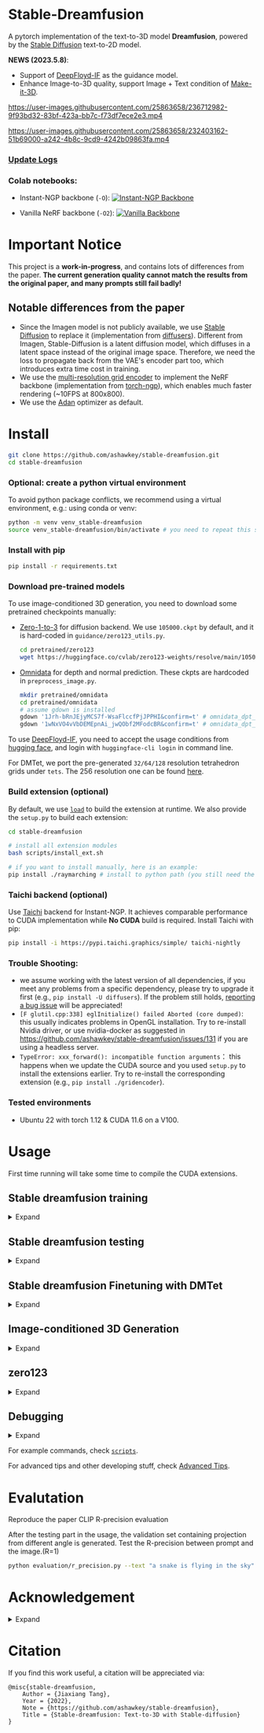# Stable-Dreamfusion

A pytorch implementation of the text-to-3D model **Dreamfusion**, powered by the [Stable Diffusion](https://github.com/CompVis/stable-diffusion) text-to-2D model.

**NEWS (2023.5.8)**:
* Support of [DeepFloyd-IF](https://github.com/deep-floyd/IF) as the guidance model.
* Enhance Image-to-3D quality, support Image + Text condition of [Make-it-3D](https://make-it-3d.github.io/).

https://user-images.githubusercontent.com/25863658/236712982-9f93bd32-83bf-423a-bb7c-f73df7ece2e3.mp4

https://user-images.githubusercontent.com/25863658/232403162-51b69000-a242-4b8c-9cd9-4242b09863fa.mp4

### [Update Logs](assets/update_logs.md)

### Colab notebooks:
* Instant-NGP backbone (`-O`): [![Instant-NGP Backbone](https://colab.research.google.com/assets/colab-badge.svg)](https://colab.research.google.com/drive/1MXT3yfOFvO0ooKEfiUUvTKwUkrrlCHpF?usp=sharing)

* Vanilla NeRF backbone (`-O2`): [![Vanilla Backbone](https://colab.research.google.com/assets/colab-badge.svg)](https://colab.research.google.com/drive/1mvfxG-S_n_gZafWoattku7rLJ2kPoImL?usp=sharing)

# Important Notice
This project is a **work-in-progress**, and contains lots of differences from the paper. **The current generation quality cannot match the results from the original paper, and many prompts still fail badly!**

## Notable differences from the paper
* Since the Imagen model is not publicly available, we use [Stable Diffusion](https://github.com/CompVis/stable-diffusion) to replace it (implementation from [diffusers](https://github.com/huggingface/diffusers)). Different from Imagen, Stable-Diffusion is a latent diffusion model, which diffuses in a latent space instead of the original image space. Therefore, we need the loss to propagate back from the VAE's encoder part too, which introduces extra time cost in training.
* We use the [multi-resolution grid encoder](https://github.com/NVlabs/instant-ngp/) to implement the NeRF backbone (implementation from [torch-ngp](https://github.com/ashawkey/torch-ngp)), which enables much faster rendering (~10FPS at 800x800).
* We use the [Adan](https://github.com/sail-sg/Adan) optimizer as default.

# Install

```bash
git clone https://github.com/ashawkey/stable-dreamfusion.git
cd stable-dreamfusion
```

### Optional: create a python virtual environment

To avoid python package conflicts, we recommend using a virtual environment, e.g.: using conda or venv:

```bash
python -m venv venv_stable-dreamfusion
source venv_stable-dreamfusion/bin/activate # you need to repeat this step for every new terminal
```

### Install with pip

```bash
pip install -r requirements.txt
```

### Download pre-trained models

To use image-conditioned 3D generation, you need to download some pretrained checkpoints manually:
* [Zero-1-to-3](https://github.com/cvlab-columbia/zero123) for diffusion backend.
    We use `105000.ckpt` by default, and it is hard-coded in `guidance/zero123_utils.py`.
    ```bash
    cd pretrained/zero123
    wget https://huggingface.co/cvlab/zero123-weights/resolve/main/105000.ckpt
    ```
* [Omnidata](https://github.com/EPFL-VILAB/omnidata/tree/main/omnidata_tools/torch) for depth and normal prediction.
    These ckpts are hardcoded in `preprocess_image.py`.
    ```bash
    mkdir pretrained/omnidata
    cd pretrained/omnidata
    # assume gdown is installed
    gdown '1Jrh-bRnJEjyMCS7f-WsaFlccfPjJPPHI&confirm=t' # omnidata_dpt_depth_v2.ckpt
    gdown '1wNxVO4vVbDEMEpnAi_jwQObf2MFodcBR&confirm=t' # omnidata_dpt_normal_v2.ckpt
    ```

To use [DeepFloyd-IF](https://github.com/deep-floyd/IF), you need to accept the usage conditions from [hugging face](https://huggingface.co/DeepFloyd/IF-I-XL-v1.0), and login with `huggingface-cli login` in command line.

For DMTet, we port the pre-generated `32/64/128` resolution tetrahedron grids under `tets`.
The 256 resolution one can be found [here](https://drive.google.com/file/d/1lgvEKNdsbW5RS4gVxJbgBS4Ac92moGSa/view?usp=sharing).

### Build extension (optional)
By default, we use [`load`](https://pytorch.org/docs/stable/cpp_extension.html#torch.utils.cpp_extension.load) to build the extension at runtime.
We also provide the `setup.py` to build each extension:
```bash
cd stable-dreamfusion

# install all extension modules
bash scripts/install_ext.sh

# if you want to install manually, here is an example:
pip install ./raymarching # install to python path (you still need the raymarching/ folder, since this only installs the built extension.)
```

### Taichi backend (optional)
Use [Taichi](https://github.com/taichi-dev/taichi) backend for Instant-NGP. It achieves comparable performance to CUDA implementation while **No CUDA** build is required. Install Taichi with pip:
```bash
pip install -i https://pypi.taichi.graphics/simple/ taichi-nightly
```

### Trouble Shooting:
* we assume working with the latest version of all dependencies, if you meet any problems from a specific dependency, please try to upgrade it first (e.g., `pip install -U diffusers`). If the problem still holds, [reporting a bug issue](https://github.com/ashawkey/stable-dreamfusion/issues/new?assignees=&labels=bug&template=bug_report.yaml&title=%3Ctitle%3E) will be appreciated!
* `[F glutil.cpp:338] eglInitialize() failed Aborted (core dumped)`: this usually indicates problems in OpenGL installation. Try to re-install Nvidia driver, or use nvidia-docker as suggested in https://github.com/ashawkey/stable-dreamfusion/issues/131 if you are using a headless server.
* `TypeError: xxx_forward(): incompatible function arguments`： this happens when we update the CUDA source and you used `setup.py` to install the extensions earlier. Try to re-install the corresponding extension (e.g., `pip install ./gridencoder`).

### Tested environments
* Ubuntu 22 with torch 1.12 & CUDA 11.6 on a V100.

# Usage

First time running will take some time to compile the CUDA extensions.

## Stable dreamfusion training
<details>
  <summary > Expand </summary>

  ```bash
  #### stable-dreamfusion setting

  ### Instant-NGP NeRF Backbone
  # + faster rendering speed
  # + less GPU memory (~16G)
  # - need to build CUDA extensions (a CUDA-free Taichi backend is available)

  ## train with text prompt (with the default settings)
  # `-O` equals `--cuda_ray --fp16`
  # `--cuda_ray` enables instant-ngp-like occupancy grid based acceleration.
  python main.py --text "a hamburger" --workspace trial -O

  # reduce stable-diffusion memory usage with `--vram_O`
  # enable various vram savings (https://huggingface.co/docs/diffusers/optimization/fp16).
  python main.py --text "a hamburger" --workspace trial -O --vram_O

  # You can collect arguments in a file. You can override arguments by specifying them after `--file`. Note that quoted strings can't be loaded from .args files...
  python main.py --file scripts/res64.args --workspace trial_awesome_hamburger --text "a photo of an awesome hamburger"

  # use CUDA-free Taichi backend with `--backbone grid_taichi`
  python3 main.py --text "a hamburger" --workspace trial -O --backbone grid_taichi

  # choose stable-diffusion version (support 1.5, 2.0 and 2.1, default is 2.1 now)
  python main.py --text "a hamburger" --workspace trial -O --sd_version 1.5

  # use a custom stable-diffusion checkpoint from hugging face:
  python main.py --text "a hamburger" --workspace trial -O --hf_key andite/anything-v4.0

  # use DeepFloyd-IF for guidance (experimental):
  python main.py --text "a hamburger" --workspace trial -O --IF
  python main.py --text "a hamburger" --workspace trial -O --IF --vram_O # requires ~24G GPU memory

  # we also support negative text prompt now:
  python main.py --text "a rose" --negative "red" --workspace trial -O

  ## after the training is finished:
  # test (exporting 360 degree video)
  python main.py --workspace trial -O --test
  # also save a mesh (with obj, mtl, and png texture)
  python main.py --workspace trial -O --test --save_mesh
  # test with a GUI (free view control!)
  python main.py --workspace trial -O --test --gui

  ### Vanilla NeRF backbone
  # + pure pytorch, no need to build extensions!
  # - slow rendering speed
  # - more GPU memory

  ## train
  # `-O2` equals `--backbone vanilla`
  python main.py --text "a hotdog" --workspace trial2 -O2

  # if CUDA OOM, try to reduce NeRF sampling steps (--num_steps and --upsample_steps)
  python main.py --text "a hotdog" --workspace trial2 -O2 --num_steps 64 --upsample_steps 0
  ```

</details>

## Stable dreamfusion testing
<details>
  <summary > Expand </summary>

  ```bash
  ## test
  python main.py --workspace trial2 -O2 --test
  python main.py --workspace trial2 -O2 --test --save_mesh
  python main.py --workspace trial2 -O2 --test --gui # not recommended, FPS will be low.
  ```

</details>

## Stable dreamfusion Finetuning with DMTet
<details>
  <summary > Expand </summary>

  ```bash
  ### DMTet finetuning

  ## use --dmtet and --init_with <nerf checkpoint> to finetune the mesh at higher reslution
  python main.py -O --text "a hamburger" --workspace trial_dmtet --dmtet --iters 5000 --init_with trial/checkpoints/df.pth

  ## test & export the mesh
  python main.py -O --text "a hamburger" --workspace trial_dmtet --dmtet --iters 5000 --test --save_mesh

  ## gui to visualize dmtet
  python main.py -O --text "a hamburger" --workspace trial_dmtet --dmtet --iters 5000 --test --gui
  ```

</details>

## Image-conditioned 3D Generation
<details>
  <summary > Expand </summary>

  ```bash
  ### Image-conditioned 3D Generation

  ## preprocess input image
  # note: the results of image-to-3D is dependent on zero-1-to-3's capability. For best performance, the input image should contain a single front-facing object, it should have square aspect ratio, with <1024 pixel resolution. Check the examples under ./data.
  # this will exports `<image>_rgba.png`, `<image>_depth.png`, and `<image>_normal.png` to the directory containing the input image.
  python preprocess_image.py <image>.png
  python preprocess_image.py <image>.png --border_ratio 0.4 # increase border_ratio if the center object appears too large and results are unsatisfying.
  ```

</details>

## zero123
<details>
  <summary > Expand </summary>

  ```bash
  ## zero123 train
  # pass in the processed <image>_rgba.png by --image and do NOT pass in --text to enable zero-1-to-3 backend.
  python main.py -O --image <image>_rgba.png --workspace trial_image --iters 5000

  # if the image is not exactly front-view (elevation = 0), adjust default_polar (we use polar from 0 to 180 to represent elevation from 90 to -90)
  python main.py -O --image <image>_rgba.png --workspace trial_image --iters 5000 --default_polar 80

  # by default we leverage monocular depth estimation to aid image-to-3d, but if you find the depth estimation inaccurate and harms results, turn it off by:
  python main.py -O --image <image>_rgba.png --workspace trial_image --iters 5000 --lambda_depth 0

  python main.py -O --image <image>_rgba.png --workspace trial_image_dmtet --dmtet --init_with trial_image/checkpoints/df.pth

  ## zero123 with multiple images
  python main.py -O --image_config config/<config>.csv --workspace trial_image --iters 5000

  ## render <num> images per batch (default 1)
  python main.py -O --image_config config/<config>.csv --workspace trial_image --iters 5000 --batch_size 4

  # providing both --text and --image enables stable-diffusion backend (similar to make-it-3d)
  python main.py -O --image hamburger_rgba.png --text "a DSLR photo of a delicious hamburger" --workspace trial_image_text --iters 5000

  python main.py -O --image hamburger_rgba.png --text "a DSLR photo of a delicious hamburger" --workspace trial_image_text_dmtet --dmtet --init_with trial_image_text/checkpoints/df.pth

  ## test / visualize
  python main.py -O --image <image>_rgba.png --workspace trial_image_dmtet --dmtet --test --save_mesh
  python main.py -O --image <image>_rgba.png --workspace trial_image_dmtet --dmtet --test --gui

  ```
</details>

## Debugging
<details>
  <summary > Expand </summary>

  ```bash
  ### Debugging

  # Can save guidance images for debugging purposes. These get saved in trial_hamburger/guidance.
  # Warning: this slows down training considerably and consumes lots of disk space!
  python main.py --text "a hamburger" --workspace trial_hamburger -O --vram_O --save_guidance --save_guidance_interval 5 # save every 5 steps
  ```
  
</details>

For example commands, check [`scripts`](./scripts).

For advanced tips and other developing stuff, check [Advanced Tips](./assets/advanced.md).

# Evalutation

Reproduce the paper CLIP R-precision evaluation

After the testing part in the usage, the validation set containing projection from different angle is generated. Test the R-precision between prompt and the image.(R=1)

```bash
python evaluation/r_precision.py --text "a snake is flying in the sky" --workspace snake --latest ep0100 --mode depth --clip clip-ViT-B-16
```

# Acknowledgement

<details>
  <summary > Expand </summary>

This work is based on an increasing list of amazing research works and open-source projects, thanks a lot to all the authors for sharing!

* [DreamFusion: Text-to-3D using 2D Diffusion](https://dreamfusion3d.github.io/)
    ```
    @article{poole2022dreamfusion,
        author = {Poole, Ben and Jain, Ajay and Barron, Jonathan T. and Mildenhall, Ben},
        title = {DreamFusion: Text-to-3D using 2D Diffusion},
        journal = {arXiv},
        year = {2022},
    }
    ```

* [Magic3D: High-Resolution Text-to-3D Content Creation](https://research.nvidia.com/labs/dir/magic3d/)
   ```
   @inproceedings{lin2023magic3d,
      title={Magic3D: High-Resolution Text-to-3D Content Creation},
      author={Lin, Chen-Hsuan and Gao, Jun and Tang, Luming and Takikawa, Towaki and Zeng, Xiaohui and Huang, Xun and Kreis, Karsten and Fidler, Sanja and Liu, Ming-Yu and Lin, Tsung-Yi},
      booktitle={IEEE Conference on Computer Vision and Pattern Recognition ({CVPR})},
      year={2023}
    }
   ```

* [Zero-1-to-3: Zero-shot One Image to 3D Object](https://github.com/cvlab-columbia/zero123)
    ```
    @misc{liu2023zero1to3,
        title={Zero-1-to-3: Zero-shot One Image to 3D Object},
        author={Ruoshi Liu and Rundi Wu and Basile Van Hoorick and Pavel Tokmakov and Sergey Zakharov and Carl Vondrick},
        year={2023},
        eprint={2303.11328},
        archivePrefix={arXiv},
        primaryClass={cs.CV}
    }
    ```

* [RealFusion: 360° Reconstruction of Any Object from a Single Image](https://github.com/lukemelas/realfusion)
    ```
    @inproceedings{melaskyriazi2023realfusion,
        author = {Melas-Kyriazi, Luke and Rupprecht, Christian and Laina, Iro and Vedaldi, Andrea},
        title = {RealFusion: 360 Reconstruction of Any Object from a Single Image},
        booktitle={CVPR}
        year = {2023},
        url = {https://arxiv.org/abs/2302.10663},
    }
    ```

* [Fantasia3D: Disentangling Geometry and Appearance for High-quality Text-to-3D Content Creation](https://fantasia3d.github.io/)
    ```
    @article{chen2023fantasia3d,
        title={Fantasia3D: Disentangling Geometry and Appearance for High-quality Text-to-3D Content Creation},
        author={Rui Chen and Yongwei Chen and Ningxin Jiao and Kui Jia},
        journal={arXiv preprint arXiv:2303.13873},
        year={2023}
    }
    ```

* [Make-It-3D: High-Fidelity 3D Creation from A Single Image with Diffusion Prior](https://make-it-3d.github.io/)
    ```
    @article{tang2023make,
        title={Make-It-3D: High-Fidelity 3D Creation from A Single Image with Diffusion Prior},
        author={Tang, Junshu and Wang, Tengfei and Zhang, Bo and Zhang, Ting and Yi, Ran and Ma, Lizhuang and Chen, Dong},
        journal={arXiv preprint arXiv:2303.14184},
        year={2023}
    }
    ```

* [Stable Diffusion](https://github.com/CompVis/stable-diffusion) and the [diffusers](https://github.com/huggingface/diffusers) library.

    ```
    @misc{rombach2021highresolution,
        title={High-Resolution Image Synthesis with Latent Diffusion Models},
        author={Robin Rombach and Andreas Blattmann and Dominik Lorenz and Patrick Esser and Björn Ommer},
        year={2021},
        eprint={2112.10752},
        archivePrefix={arXiv},
        primaryClass={cs.CV}
    }

    @misc{von-platen-etal-2022-diffusers,
        author = {Patrick von Platen and Suraj Patil and Anton Lozhkov and Pedro Cuenca and Nathan Lambert and Kashif Rasul and Mishig Davaadorj and Thomas Wolf},
        title = {Diffusers: State-of-the-art diffusion models},
        year = {2022},
        publisher = {GitHub},
        journal = {GitHub repository},
        howpublished = {\url{https://github.com/huggingface/diffusers}}
    }
    ```

* The GUI is developed with [DearPyGui](https://github.com/hoffstadt/DearPyGui).

* Puppy image from : https://www.pexels.com/photo/high-angle-photo-of-a-corgi-looking-upwards-2664417/

* Anya images from : https://www.goodsmile.info/en/product/13301/POP+UP+PARADE+Anya+Forger.html

</details>

# Citation

If you find this work useful, a citation will be appreciated via:
```
@misc{stable-dreamfusion,
    Author = {Jiaxiang Tang},
    Year = {2022},
    Note = {https://github.com/ashawkey/stable-dreamfusion},
    Title = {Stable-dreamfusion: Text-to-3D with Stable-diffusion}
}
```
